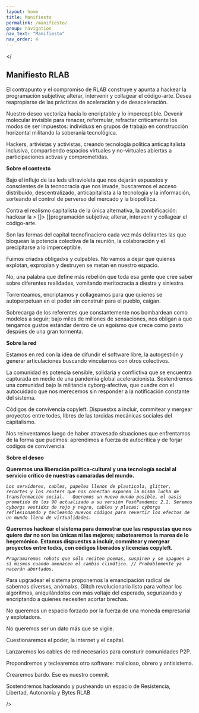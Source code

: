 ```yaml
---
layout: home
title: Manifiesto
permalink: /manifiesto/
group: navigation
nav_text: "Manifiesto"
nav_order: 4
---
```


</
## Manifiesto RLAB

El contrapunto y el compromiso de RLAB construye y apunta a hackear la programación subjetiva; alterar, intervenir y collagear el código-arte. Desea reapropiarse de las prácticas de aceleración y de desaceleración. 
    
Nuestro deseo vectoriza hacia lo encriptable y lo imperceptible. Devenir molecular invisible para renacer, reformular, refractar críticamente los modos de ser impuestos: individuxs en grupos de trabajo en construcción horizontal militando la soberanía tecnológica.

Hackers, artivistas y activistas, creando tecnología política anticapitalista inclusiva, compartiendo espacios virtuales y no-virtuales abiertxs a participaciones activas y comprometidas. 
    
**Sobre el contexto**

Bajo el influjo de las leds ultravioleta que nos dejarán expuestos y conscientes de la tecnocracia que nos invade, buscaremos el acceso distribuido, descentralizado, anticapitalista a la tecnología y la información, sorteando el control de perverso del mercado y la biopolítica.
    
Contra el realismo capitalista de la única alternativa, la zombificación: hackear la > []> []programación subjetiva; alterar, intervenir y collagear el código-arte.

Son las formas del capital tecnofinaciero cada vez más delirantes las que bloquean la potencia colectiva de la reunión, la colaboración y el precipitarse a lo imperceptible.

Fuimos criadxs obligadxs y culpables. No vamos a dejar que quienes explotan, expropian y destruyen se metan en nuestro espacio.

No, una palabra que define más rebelión que toda esa gente que cree saber sobre diferentes realidades, vomitando meritocracia a diestra y siniestra.

Torrenteamos, encriptamos y collageamos para que quienes se autoperpetuan en el poder sin construir para el pueblo, caigan. 

Sobrecarga de los referentes que constantemente nos bombardean como modelos a seguir; bajo miles de millones de sensaciones, nos obligan a que tengamos gustos estándar dentro de un egoísmo que crece como pasto despúes de una gran tormenta.

**Sobre la red**

Estamos en red con la idea de difundir el software libre, la autogestión y generar articulaciones buscando vincularnos con otros colectivos. 
    
La comunidad es potencia sensible, solidaria y conflictiva que se encuentra capturada en medio de una pandemia global aceleracionista.  Sostendremos una comunidad bajo la militancia cyborg-afectiva, que cuadre con el autocuidado que nos merecemos sin responder a la notificación constante del sistema.
    
Códigos de convivencia copyleft. Dispuestxs a incluir, commitear y mergear proyectos entre todes, libres de las torcidas mecánicas sociales del capitalismo.
    
Nos reinventamos luego de haber atravesado situaciones que enfrentamos de la forma que pudimos: aprendimos a fuerza de autocrítica y de forjar códigos de convivencia.


**Sobre el deseo**

**Queremos una liberación política-cultural y una tecnología social al servicio crítico de nuestras camaradas del mundo.**
    
*```Los servidores, cables, papeles llenos de plasticola, glitter, recortes y los routers que nos conectan exponen la misma lucha de transformación social.  
Queremos un nuevo mundo posible, el oasis prometido de los 90 actualizado a su versión PostPandemic 2.1.
Seremos cyborgs vestidxs de rojo y negro, cables y placas; cyborgs reflexionando y tecleando nuevos códigos para revertir los efectos de un mundo lleno de virtualidades. ```*

**Queremos hackear el sistema para demostrar que las respuestas que nos quiere dar no son las únicas ni las mejores; sabotearemos la marea de lo hegemónico. Estamxs dispuestxs a incluir, commitear y mergear proyectos entre todxs, con códigos liberados y licencias copyleft.**
    
*```Programaremos robots que sólo reciten poemas, suspiren y se apaguen a sí mismos cuando amenacen el cambio climático. // Probablemente ya nacerán abortados.```*
    
Para upgradear el sistema proponemos la emancipación radical de sabernos diversxs, anómalxs. Glitch revolucionario listo para voltear los algoritmos, aniquilándolos con más voltaje del esperado, segurizando y encriptando a quienes necesiten acortar brechas.
    
No queremos un espacio forzado por la fuerza de una moneda empresarial y explotadora.
    
No queremos ser un dato más que se vigile.

Cuestionaremos el poder, la internet y el capital. 
    
Lanzaremos los cables de red necesarios para consturir comunidades P2P. 
    
Propondremos y teclearemos otro software: malicioso, obrero y antisistema. 

Crearemos bardo. Ese es nuestro commit.

Sostendremos hackeando y pusheando un espacio de
Resistencia, Libertad, Autonomía y Bytes
RLAB

/>